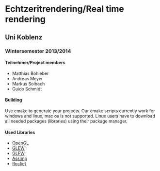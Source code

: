 # Echtzeritrendering/Real time rendering

## Uni Koblenz

### Wintersemester 2013/2014

#### Teilnehmer/Project members
- Matthias Bohleber
- Andreas Meyer
- Markus Solbach
- Guido Schmidt

#### Building
Use cmake to generate your projects. Our cmake scripts currently work for windows and linux, mac os is not supported.
Linux users have to download all needed packages (libraries) using their package manager.

#### Used Libraries
- [OpenGL](http://www.opengl.org/)
- [GLEW](http://glew.sourceforge.net/)
- [GLFW](http://www.glfw.org/)
- [Assimp](http://assimp.sourceforge.net/)
- [Rocket](http://librocket.com/)